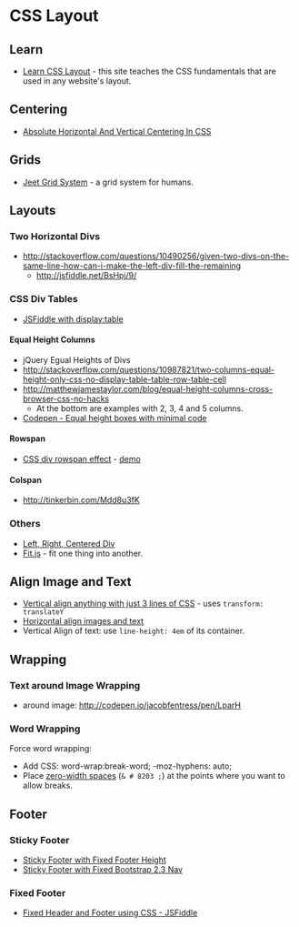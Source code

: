 # CSS Layout

## Learn

* [Learn CSS Layout](http://learnlayout.com) - this site teaches the CSS fundamentals that are used in any website's layout.

## Centering
* [Absolute Horizontal And Vertical Centering In CSS](http://coding.smashingmagazine.com/2013/08/09/absolute-horizontal-vertical-centering-css/)

## Grids

* [Jeet Grid System](http://jeet.gs/) - a grid system for humans.

## Layouts

### Two Horizontal Divs
* http://stackoverflow.com/questions/10490256/given-two-divs-on-the-same-line-how-can-i-make-the-left-div-fill-the-remaining
    * http://jsfiddle.net/BsHpj/9/

### CSS Div Tables
* [JSFiddle with display:table](http://jsfiddle.net/Hv3V4/4/)

#### Equal Height Columns
* jQuery Egual Heights of Divs
* http://stackoverflow.com/questions/10987821/two-columns-equal-height-only-css-no-display-table-table-row-table-cell
* http://matthewjamestaylor.com/blog/equal-height-columns-cross-browser-css-no-hacks
    * At the bottom are examples with 2, 3, 4 and 5 columns.
* [Codepen - Equal height boxes with minimal code](http://codepen.io/basement31/pen/Ifaeu)

#### Rowspan


* [CSS div rowspan effect](http://stackoverflow.com/questions/13585789/css-rowspan-like-effect) - [demo](http://tinkerbin.com/Mdd8u3fK)

#### Colspan


* http://tinkerbin.com/Mdd8u3fK

### Others
* [Left, Right, Centered Div](http://jsfiddle.net/KtgVN/20/)
* [Fit.js](http://soulwire.github.io/fit.js/) - fit one thing into another.

## Align Image and Text
* [Vertical align anything with just 3 lines of CSS](http://zerosixthree.se/vertical-align-anything-with-just-3-lines-of-css/) - uses ``transform: translateY``
* [Horizontal align images and text ](http://codepen.io/ngeorgiev/pen/GcDvd)
* Vertical Align of text: use ```line-height: 4em``` of its container.

## Wrapping

### Text around Image Wrapping
* around image: http://codepen.io/jacobfentress/pen/LparH

### Word Wrapping

Force word wrapping:

* Add CSS: word-wrap:break-word; -moz-hyphens: auto;
* Place [zero-width spaces](http://en.wikipedia.org/wiki/Zero_Width_Space) (<code>& # 8203 ;</code>) at the points where you want to allow breaks.


## Footer

### Sticky Footer
* [Sticky Footer with Fixed Footer Height](http://codepen.io/chriscoyier/pen/uwJjr)
* [Sticky Footer with Fixed Bootstrap 2.3 Nav](http://getbootstrap.com/2.3.2/examples/sticky-footer-navbar.html)

### Fixed Footer
* [Fixed Header and Footer using CSS - JSFiddle](http://jsfiddle.net/virendrachandak/cF2Fv/)
